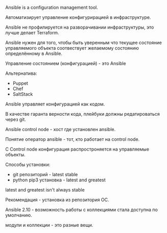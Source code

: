 Ansible is a configuration management tool.

Автоматизирует управление конфигурирацией в инфраструктуре.

Ansible не профилируется на разворачивании инфраструктуры, это лучше делает Terraform.

Ansible нужен для того, чтобы быть уверенным что текущее состояние управляемого объекта соотвествует желаемому состоянию определённому в Ansible.

Управление состоянием (конфигурацией) - это Ansible

Альтернатива:
 - Puppet
 - Chef
 - SaltStack


Ansible управляет конфигурацией как кодом.

В качеcтве гаранта верности кода, плейбуки должны редатироваться через git.


Ansible control node - хост где установлен ansible.

Понятие оператор ansible - тот, кто работает на control node.

С Control node конфигурация распростроняется на управляемые объекты.

Способы установки:
 - git репозиторий - latest stable
 - python pip3 установка - latest and greatest
 
latest and greatest isn't always stable
 
Рекомендация - установка из репозитория ОС.
 
Ansible 2.10 - возможность работы с коллекциями стала доступна по умолчанию. 

модули и коллекции - это разные вещи.
